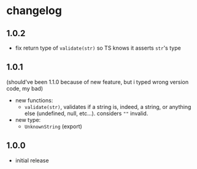 # changelog

## 1.0.2

- fix return type of `validate(str)` so TS knows it asserts `str`'s type

## 1.0.1

(should've been 1.1.0 because of new feature, but i typed wrong version code, my bad)

- new functions:
  - `validate(str)`, validates if a string is, indeed, a string, or anything
    else (undefined, null, etc...). considers `""` invalid.
- new type:
  - `UnknownString` (export)

## 1.0.0

- initial release
